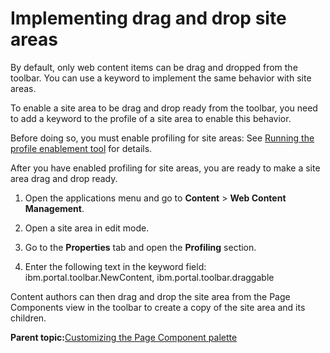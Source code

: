 # Implementing drag and drop site areas 

By default, only web content items can be drag and dropped from the toolbar. You can use a keyword to implement the same behavior with site areas.

To enable a site area to be drag and drop ready from the toolbar, you need to add a keyword to the profile of a site area to enable this behavior.

Before doing so, you must enable profiling for site areas: See [Running the profile enablement tool](../wcm/wcm_admin_profile_enable.md) for details.

After you have enabled profiling for site areas, you are ready to make a site area drag and drop ready.

1.  Open the applications menu and go to **Content** \> **Web Content Management**.

2.  Open a site area in edit mode.

3.  Go to the **Properties** tab and open the **Profiling** section.

4.  Enter the following text in the keyword field: ibm.portal.toolbar.NewContent, ibm.portal.toolbar.draggable


Content authors can then drag and drop the site area from the Page Components view in the toolbar to create a copy of the site area and its children.

**Parent topic:**[Customizing the Page Component palette ](../admin-system/epc_custom_add_site_toolbar.md)

